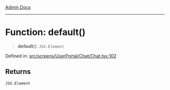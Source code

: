 [Admin Docs](/)

***

# Function: default()

> **default**(): `JSX.Element`

Defined in: [src/screens/UserPortal/Chat/Chat.tsx:102](https://github.com/PalisadoesFoundation/talawa-admin/blob/main/src/screens/UserPortal/Chat/Chat.tsx#L102)

## Returns

`JSX.Element`
